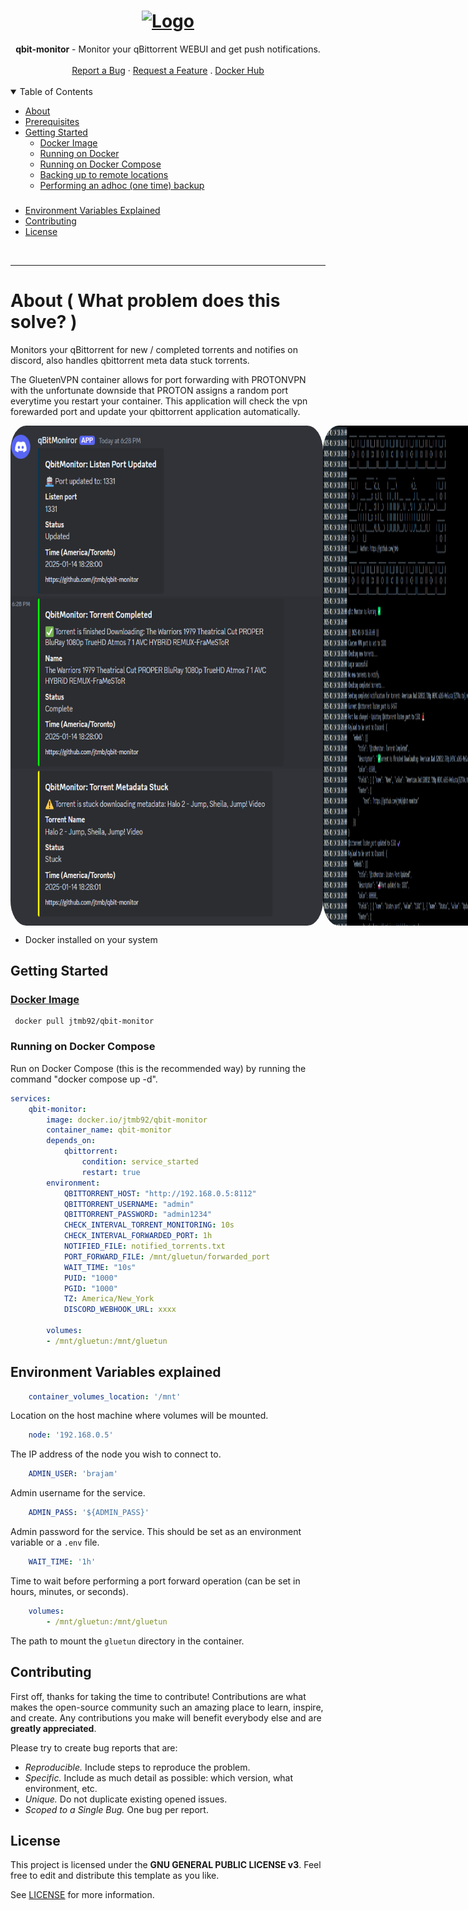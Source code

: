 <h1 align="center">
  <a href="https://github.com/jtmb">
    <img src="https://upload.wikimedia.org/wikipedia/commons/thumb/6/66/New_qBittorrent_Logo.svg/1200px-New_qBittorrent_Logo.svg.png" alt="Logo" width="125" height="125">
  </a>
</h1>

<div align="center">
  <b>qbit-monitor</b> - Monitor your qBittorrent WEBUI and get push notifications.
  <br />
  <br />
  <a href="https://github.com/jtmb/qbit-monitor/issues/new?assignees=&labels=bug&title=bug%3A+">Report a Bug</a>
  ·
  <a href="https://github.com/jtmb/qbit-monitor/issues/new?assignees=&labels=enhancement&template=02_FEATURE_REQUEST.md&title=feat%3A+">Request a Feature</a>
  .
  <a href="https://hub.docker.com/repository/docker/jtmb92/qbit-monitor/general">Docker Hub</a>
</div>
<br>
<details open="open">
<summary>Table of Contents</summary>

- [About](#about)
- [Prerequisites](#prerequisites)
- [Getting Started](#getting-started)
    - [Docker Image](#docker-image)
    - [Running on Docker](#running-on-docker)
    - [Running on Docker Compose](#running-on-docker-compose)
    - [Backing up to remote locations](#backing-up-to-remote-locations)
    - [Performing an adhoc (one time) backup](#performing-an-adhoc-one-time-backup)
    ### 
- [Environment Variables Explained](#environment-variables-explained)
- [Contributing](#contributing)
- [License](#license)

</details>
<br>

---

### <h1>About ( What problem does this solve? )</h1>

Monitors your qBittorrent for new / completed torrents and notifies on discord, also handles qbittorrent meta data stuck torrents.

The GluetenVPN container allows for port forwarding with PROTONVPN with the unfortunate downside that PROTON assigns a random port everytime you restart your container. This application will check the vpn forewarded port and update your qbittorrent application automatically.


<div style="display: flex; justify-content: space-between;">
  <img src="src/screenshot.png" alt="Description of first image" style="width: 500px; height: 800px; border-radius: 5%;">
    <img src="src/screenshot2.png" alt="Description of first image" style="height: auto; border-radius: 5%;"> 
</div>

<div style="display: flex; justify-content: space-between;">

</div>

- Docker installed on your system

### <h2>Getting Started</h2>
### [Docker Image](https://hub.docker.com/r/jtmb92/qbit-monitor)
```docker
 docker pull jtmb92/qbit-monitor
```

### Running on Docker Compose  
Run on Docker Compose (this is the recommended way) by running the command "docker compose up -d".  
```yaml
services:
    qbit-monitor:
        image: docker.io/jtmb92/qbit-monitor
        container_name: qbit-monitor
        depends_on:
            qbittorrent:
                condition: service_started
                restart: true
        environment:
            QBITTORRENT_HOST: "http://192.168.0.5:8112"
            QBITTORRENT_USERNAME: "admin"
            QBITTORRENT_PASSWORD: "admin1234"
            CHECK_INTERVAL_TORRENT_MONITORING: 10s
            CHECK_INTERVAL_FORWARDED_PORT: 1h
            NOTIFIED_FILE: notified_torrents.txt
            PORT_FORWARD_FILE: /mnt/gluetun/forwarded_port
            WAIT_TIME: "10s"
            PUID: "1000"
            PGID: "1000"
            TZ: America/New_York
            DISCORD_WEBHOOK_URL: xxxx

        volumes:
        - /mnt/gluetun:/mnt/gluetun
```

## Environment Variables explained  

```yaml
    container_volumes_location: '/mnt'
```  
Location on the host machine where volumes will be mounted.  
```yaml
    node: '192.168.0.5'
```  
The IP address of the node you wish to connect to.  
```yaml
    ADMIN_USER: 'brajam'
```  
Admin username for the service.  
```yaml
    ADMIN_PASS: '${ADMIN_PASS}'
```  
Admin password for the service. This should be set as an environment variable or a `.env` file.  
```yaml
    WAIT_TIME: '1h'
```  
Time to wait before performing a port forward operation (can be set in hours, minutes, or seconds).  
```yaml
    volumes: 
        - /mnt/gluetun:/mnt/gluetun
```  
The path to mount the `gluetun` directory in the container.  

## Contributing

First off, thanks for taking the time to contribute! Contributions are what makes the open-source community such an amazing place to learn, inspire, and create. Any contributions you make will benefit everybody else and are **greatly appreciated**.

Please try to create bug reports that are:

- _Reproducible._ Include steps to reproduce the problem.
- _Specific._ Include as much detail as possible: which version, what environment, etc.
- _Unique._ Do not duplicate existing opened issues.
- _Scoped to a Single Bug._ One bug per report.

## License

This project is licensed under the **GNU GENERAL PUBLIC LICENSE v3**. Feel free to edit and distribute this template as you like.

See [LICENSE](LICENSE) for more information.